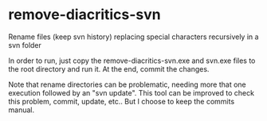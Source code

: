 # remove-diacritics-svn
Rename files (keep svn history) replacing special characters recursively in a svn folder

In order to run, just copy the remove-diacritics-svn.exe and svn.exe files to the root directory and run it. At the end, commit the changes.

Note that rename directories can be problematic, needing more that one execution followed by an "svn update". This tool can be improved to check this problem, commit, update, etc.. But I choose to keep the commits manual.
